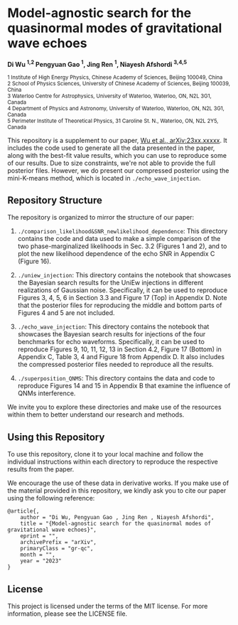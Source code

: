 # Model-agnostic search for the quasinormal modes of gravitational wave echoes
**Di Wu <sup>1,2</sup> Pengyuan Gao <sup>1</sup>, Jing Ren <sup>1</sup>, Niayesh Afshordi <sup>3,4,5</sup>**

<sup>1 Institute of High Energy Physics, Chinese Academy of Sciences, Beijing 100049, China</sup><br />
<sup>2 School of Physics Sciences, University of Chinese Academy of Sciences, Beijing 100039, China</sup><br />
<sup>3 Waterloo Centre for Astrophysics, University of Waterloo, Waterloo, ON, N2L 3G1, Canada</sup><br />
<sup>4 Department of Physics and Astronomy, University of Waterloo, Waterloo, ON, N2L 3G1,
Canada</sup><br />
<sup>5 Perimeter Institute of Theoretical Physics, 31 Caroline St. N., Waterloo, ON, N2L 2Y5, Canada</sup><br />

<!-- This repository is a companion to [Wu et al., arXiv:23xx.xxxxx](https://arxiv.org/abs/).
We include the code to generate all the data presented in the paper and some best-fit value results to reproduce some of our results. We do not provide full posterior files because of the size limit. But we show our compressed posterior with mini-K-means method in `./echo_wave_injection`. -->

This repository is a supplement to our paper, [Wu et al., arXiv:23xx.xxxxx](https://arxiv.org/abs/). It includes the code used to generate all the data presented in the paper, along with the best-fit value results, which you can use to reproduce some of our results. Due to size constraints, we're not able to provide the full posterior files. However, we do present our compressed posterior using the mini-K-means method, which is located in `./echo_wave_injection`.

<!-- This repository struction is organized by our paper. The folder `./comparison_likelihood&SNR_newlikelihood_dependence` contains the code and data to replicate Fig 1 and Fig 2 in Sec 3.2, and Fig 16 in Appendix C. The folder `./uniew_injection` contain the notebook to replicate Fig 3,4,5,6 in Sec 3.3 and Fig 17 Top in Appexdix C, but do not include the posterior to reproduce Fig 5 and Fig 6 middle and bottom part. The folder `./echo_wave_injection` contains the code to replicate Fig 9,10,11,12,13 in Sec 4.2, Fig 17 bottom in Appexdix C, Table 3,4 and Fig 18 in Appendix D. It also include the compressed posterior to reproduce all the results. The folder `./superposition_QNMS` contains the data and code to replicate Fig 14 and Fig 15 in Appendix B.

We encourage use of these data in derivative works. If you use the material provided here, please cite the paper using the reference: -->

## Repository Structure
The repository is organized to mirror the structure of our paper:

1. `./comparison_likelihood&SNR_newlikelihood_dependence`: This directory contains the code and data used to make a simple comparison of the two phase-marginalized likelihoods in Sec. 3.2 (Figures 1 and 2), and to plot the new likelihood dependence of the echo SNR in Appendix C (Figure 16).

1. `./uniew_injection`: This directory contains the notebook that showcases the Bayesian search results for the UniEw injections in different realizations of Gaussian noise. Specifically, it can be used to reproduce Figures 3, 4, 5, 6 in Section 3.3 and Figure 17 (Top) in Appendix D. Note that the posterior files for reproducing the middle and bottom parts of Figures 4 and 5 are not included.

1. `./echo_wave_injection`: This directory contains the notebook that showcases the Bayesian search results for injections of the four benchmarks for echo waveforms. Specifically, it can be used to reproduce Figures 9, 10, 11, 12, 13 in Section 4.2, Figure 17 (Bottom) in Appendix C, Table 3, 4 and Figure 18 from Appendix D. It also includes the compressed posterior files needed to reproduce all the results.

1. `./superposition_QNMS`: This directory contains the data and code to reproduce Figures 14 and 15 in Appendix B that examine the influence of QNMs interference.

We invite you to explore these directories and make use of the resources within them to better understand our research and methods.

## Using this Repository
To use this repository, clone it to your local machine and follow the individual instructions within each directory to reproduce the respective results from the paper.

We encourage the use of these data in derivative works. If you make use of the material provided in this repository, we kindly ask you to cite our paper using the following reference:

```
@article{,
    author = "Di Wu, Pengyuan Gao , Jing Ren , Niayesh Afshordi",
    title = "{Model-agnostic search for the quasinormal modes of gravitational wave echoes}",
    eprint = "",
    archivePrefix = "arXiv",
    primaryClass = "gr-qc",
    month = "",
    year = "2023"
}
```

## License
This project is licensed under the terms of the MIT license. For more information, please see the LICENSE file.

